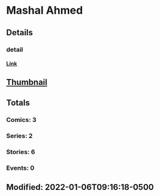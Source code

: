 # Mashal  Ahmed 
## Details
### detail
#### [Link](http://marvel.com/comics/creators/14267/mashal_ahmed?utm_campaign=apiRef&utm_source=225578a89fc76f3d20fbffda5d17a88d)
## [Thumbnail](http://i.annihil.us/u/prod/marvel/i/mg/b/40/image_not_available.jpg)
## Totals
### Comics: 3
### Series: 2
### Stories: 6
### Events: 0
## Modified: 2022-01-06T09:16:18-0500